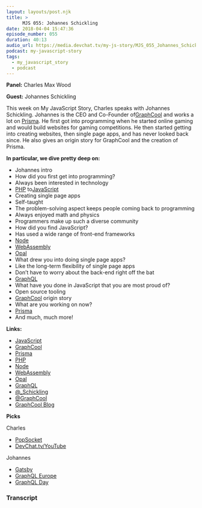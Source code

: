 ```yaml
---
layout: layouts/post.njk
title: >
      MJS 055: Johannes Schickling
date: 2018-04-04 15:47:36
episode_number: 055
duration: 40:13
audio_url: https://media.devchat.tv/my-js-story/MJS_055_Johannes_Schickling.mp3
podcast: my-javascript-story
tags: 
  - my_javascript_story
  - podcast
---
```


 **Panel:** Charles Max Wood

**Guest:** Johannes Schickling

This week on My JavaScript Story, Charles speaks with Johannes Schickling. Johannes is the CEO and Co-Founder of[GraphCool](https://www.graph.cool/) and works a lot on [Prisma](https://www.prisma.io/). He first got into programming when he started online gaming and would build websites for gaming competitions. He then started getting into creating websites, then single page apps, and has never looked back since. He also gives an origin story for GraphCool and the creation of Prisma.&nbsp;

**In particular, we dive pretty deep on:**

- Johannes intro
- How did you first get into programming?
- Always been interested in technology
- [PHP](http://www.php.net/) to[JavaScript](https://www.javascript.com/)
- Creating single page apps
- Self-taught
- The problem-solving aspect keeps people coming back to programming
- Always enjoyed math and physics
- Programmers make up such a diverse community
- How did you find JavaScript?
- Has used a wide range of front-end frameworks
- [Node](https://nodejs.org/en/)
- [WebAssembly](http://webassembly.org/)
- [Opal](https://github.com/opal)
- What drew you into doing single page apps?
- Like the long-term flexibility of single page apps
- Don’t have to worry about the back-end right off the bat
- [GraphQL](https://graphql.org/)
- What have you done in JavaScript that you are most proud of?
- Open source tooling
- [GraphCool](https://www.graph.cool/) origin story
- What are you working on now?
- [Prisma](https://www.prisma.io/)
- And much, much more!

**Links:**

- [JavaScript](https://www.javascript.com/)
- [GraphCool](https://www.graph.cool/)
- [Prisma](https://www.prisma.io/)
- [PHP](http://www.php.net/)
- [Node](https://nodejs.org/en/)
- [WebAssembly](http://webassembly.org/)
- [Opal](https://github.com/opal)
- [GraphQL](https://graphql.org/)
- [@\_Schickling](https://twitter.com/_schickling?lang=en)
- [@GraphCool](https://twitter.com/graphcool?lang=en)
- [GraphCool Blog](https://blog.graph.cool/)

**Picks**

Charles

- [PopSocket](https://www.popsockets.com/)
- [DevChat.tv/YouTube](https://www.youtube.com/c/devchattv)

Johannes

- [Gatsby](https://www.gatsbyjs.org/)
- [GraphQL Europe](https://www.graphql-europe.org/)
- [GraphQL Day](https://www.graphqlday.org/)


### Transcript


